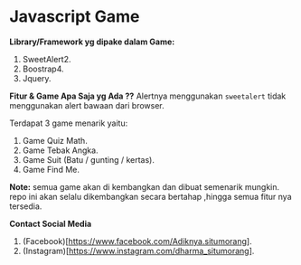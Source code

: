 # Javascript Game

**Library/Framework yg dipake dalam Game:**
1. SweetAlert2.
2. Boostrap4.
3. Jquery.

**Fitur & Game Apa Saja yg Ada ??**
Alertnya menggunakan `sweetalert` tidak menggunakan alert bawaan dari browser.
<p>Terdapat 3 game menarik yaitu:</p>

1. Game Quiz Math.
2. Game Tebak Angka.
3. Game Suit (Batu / gunting / kertas).
4. Game Find Me.

**Note:**
semua game akan di kembangkan dan dibuat semenarik mungkin.
repo ini akan selalu dikembangkan secara bertahap ,hingga semua fitur nya tersedia.

**Contact Social Media**
1. (Facebook)[https://www.facebook.com/Adiknya.situmorang].
2. (Instagram)[https://www.instagram.com/dharma_situmorang].